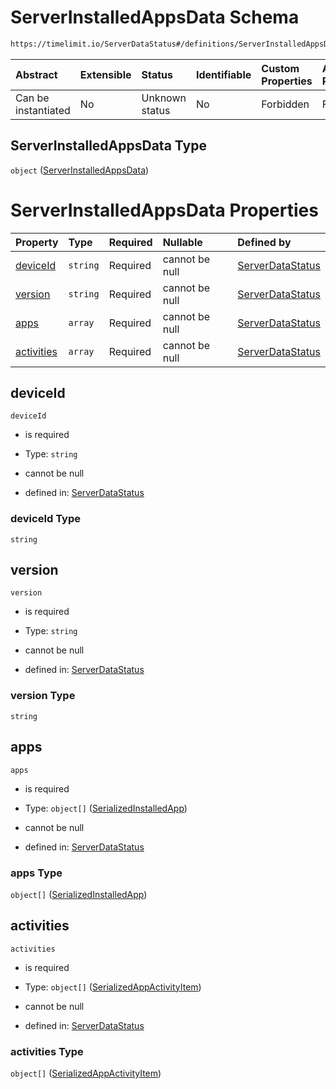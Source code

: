 # ServerInstalledAppsData Schema

```txt
https://timelimit.io/ServerDataStatus#/definitions/ServerInstalledAppsData
```



| Abstract            | Extensible | Status         | Identifiable | Custom Properties | Additional Properties | Access Restrictions | Defined In                                                                            |
| :------------------ | :--------- | :------------- | :----------- | :---------------- | :-------------------- | :------------------ | :------------------------------------------------------------------------------------ |
| Can be instantiated | No         | Unknown status | No           | Forbidden         | Forbidden             | none                | [ServerDataStatus.schema.json\*](ServerDataStatus.schema.json "open original schema") |

## ServerInstalledAppsData Type

`object` ([ServerInstalledAppsData](serverdatastatus-definitions-serverinstalledappsdata.md))

# ServerInstalledAppsData Properties

| Property                  | Type     | Required | Nullable       | Defined by                                                                                                                                                                                           |
| :------------------------ | :------- | :------- | :------------- | :--------------------------------------------------------------------------------------------------------------------------------------------------------------------------------------------------- |
| [deviceId](#deviceid)     | `string` | Required | cannot be null | [ServerDataStatus](serverdatastatus-definitions-serverinstalledappsdata-properties-deviceid.md "https://timelimit.io/ServerDataStatus#/definitions/ServerInstalledAppsData/properties/deviceId")     |
| [version](#version)       | `string` | Required | cannot be null | [ServerDataStatus](serverdatastatus-definitions-serverinstalledappsdata-properties-version.md "https://timelimit.io/ServerDataStatus#/definitions/ServerInstalledAppsData/properties/version")       |
| [apps](#apps)             | `array`  | Required | cannot be null | [ServerDataStatus](serverdatastatus-definitions-serverinstalledappsdata-properties-apps.md "https://timelimit.io/ServerDataStatus#/definitions/ServerInstalledAppsData/properties/apps")             |
| [activities](#activities) | `array`  | Required | cannot be null | [ServerDataStatus](serverdatastatus-definitions-serverinstalledappsdata-properties-activities.md "https://timelimit.io/ServerDataStatus#/definitions/ServerInstalledAppsData/properties/activities") |

## deviceId



`deviceId`

*   is required

*   Type: `string`

*   cannot be null

*   defined in: [ServerDataStatus](serverdatastatus-definitions-serverinstalledappsdata-properties-deviceid.md "https://timelimit.io/ServerDataStatus#/definitions/ServerInstalledAppsData/properties/deviceId")

### deviceId Type

`string`

## version



`version`

*   is required

*   Type: `string`

*   cannot be null

*   defined in: [ServerDataStatus](serverdatastatus-definitions-serverinstalledappsdata-properties-version.md "https://timelimit.io/ServerDataStatus#/definitions/ServerInstalledAppsData/properties/version")

### version Type

`string`

## apps



`apps`

*   is required

*   Type: `object[]` ([SerializedInstalledApp](serverdatastatus-definitions-serializedinstalledapp.md))

*   cannot be null

*   defined in: [ServerDataStatus](serverdatastatus-definitions-serverinstalledappsdata-properties-apps.md "https://timelimit.io/ServerDataStatus#/definitions/ServerInstalledAppsData/properties/apps")

### apps Type

`object[]` ([SerializedInstalledApp](serverdatastatus-definitions-serializedinstalledapp.md))

## activities



`activities`

*   is required

*   Type: `object[]` ([SerializedAppActivityItem](serverdatastatus-definitions-serializedappactivityitem.md))

*   cannot be null

*   defined in: [ServerDataStatus](serverdatastatus-definitions-serverinstalledappsdata-properties-activities.md "https://timelimit.io/ServerDataStatus#/definitions/ServerInstalledAppsData/properties/activities")

### activities Type

`object[]` ([SerializedAppActivityItem](serverdatastatus-definitions-serializedappactivityitem.md))
